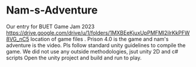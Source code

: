 # Nam-s-Adventure
Our entry for BUET Game Jam 2023
https://drive.google.com/drive/u/1/folders/1MXBEeKjuxUpPMFMI2ilrKkPFW8VG_nC5
location of game files . Prison 4.0 is the game and nam's adventure is the video.
Pls follow standard unity guidelines to compile the game. We did not use any outside methodologies, jsut unity 2D and c# scripts
Open the unity project and build and run to play.
